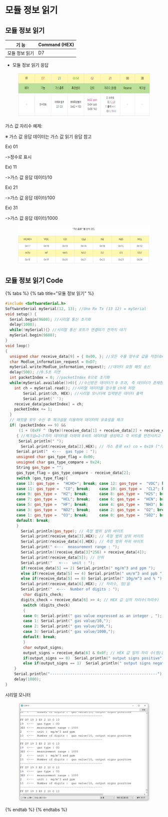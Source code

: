 # 모듈 정보 읽기

## 모듈 정보 읽기

| 기 능      | Command (HEX) |
| -------- | ------------- |
| 모듈 정보 읽기 | D7            |

* 모듈 정보 읽기 응답

<figure><img src="../../../../.gitbook/assets/module_information_response.PNG" alt=""><figcaption></figcaption></figure>

가스 값 자리수 예제:

※ 가스 값 응답 데이터는 가스 값 읽기 응답 참고

Ex) 01

\->정수로 표시

Ex) 11

\->가스 값 응답 데이터/10

Ex) 21

\->가스 값 응답 데이터/100

Ex) 31

\->가스 값 응답 데이터/1000

<figure><img src="../../../../.gitbook/assets/gas_type.PNG" alt=""><figcaption></figcaption></figure>

## 모듈 정보 읽기 Code

{% tabs %}
{% tab title="모듈 정보 읽기" %}
```cpp
#include <SoftwareSerial.h>
SoftwareSerial mySerial(12, 13); //Uno Rx Tx (13 12) = mySerial 
void setup() {
  Serial.begin(9600); //시리얼 통신 초기화
  delay(1000); 
  while(!mySerial){} //시리얼 통신 포트가 연결되기 전까지 대기
  mySerial.begin(9600);  
}
void loop() 
{
  unsigned char receive_data[9] = { 0x00, }; //모든 수를 양수로 값을 저장(0x00~0xFF)
  char Modlue_information_request = 0xD7;
  mySerial.write(Modlue_information_request); //데이터 요청 패킷 송신
  delay(500); //0.5초 지연
  int packetIndex = 0; //packetIndex 0으로 초기화
  while(mySerial.available()>0){ //수신받은 데이터가 0 초과, 즉 데이터가 존재한다면 코드수행
    int ch = mySerial.read(); //시리얼 데이터를 정수형 ch에 저장
        Serial.print(ch, HEX); //시리얼 모니터에 입력받은 데이터 출력
        Serial.print(' ');
    receive_data[packetIndex] = ch;
    packetIndex += 1;
  }
  // 패킷을 모두 수신 후 체크섬을 이용하여 데이터의 유효성을 체크
  if( (packetIndex == 9) &&
      (1 + (0xFF ^ (byte)(receive_data[1] + receive_data[2] + receive_data[3] + receive_data[4] + receive_data[5] + receive_data[6] + receive_data[7]))) == receive_data[8]) 
     { //체크섬=1~7자리 데이터를 더하여 8비트 데이터를 생성하고 각 비트를 반전시키고 끝에 1을 더함
      Serial.println(" ");
       Serial.print(receive_data[2],HEX); // 가스 종류 ex) co = 0x19 ("가스 종류"별 인식 코드 표 참고)
     Serial.print("  <---  gas type : ");
     unsigned char gas_type_flag = 0x00;
     unsigned char gas_type_compare = 0x24; 
     String gas_type = ""; 
     gas_type_flag = gas_type_compare - receive_data[2]; 
     switch (gas_type_flag){
     case 13: gas_type =  "HCHO+"; break; case 12: gas_type =  "VOC"; break;
     case 11: gas_type =  "CO"; break;    case 10: gas_type =  "CL2"; break;
     case 9: gas_type =  "H2"; break;     case 8: gas_type =  "H2S"; break;
     case 7: gas_type =  "HCL"; break;    case 6: gas_type =  "HCN"; break;
     case 5: gas_type =  "HF"; break;     case 4: gas_type =  "NH3"; break;
     case 3: gas_type =  "NO2"; break;    case 2: gas_type =  "O2"; break;
     case 1: gas_type =  "O3"; break;     case 0: gas_type =  "SO2"; break;
     default: break;
     }
       Serial.println(gas_type); // 측정 범위 상위 바이트 
       Serial.print(receive_data[3],HEX); // 측정 범위 상위 바이트 
       Serial.print(receive_data[4],HEX); // 측정 범위 하위 바이트
       Serial.print(" <---  measurement range : ");
       Serial.println((receive_data[3]*256) + receive_data[4]);
       Serial.print(receive_data[5]); // 단위
       Serial.print("   <---  unit : ");
       if(receive_data[5] == 2) Serial.println(" mg/m^3 and ppm ");
       else if(receive_data[5] == 4) Serial.println(" um/m^3 and ppb ");
       else if(receive_data[5] == 8) Serial.println(" 10g/m^3 and % ");
       Serial.print(receive_data[6],HEX); // 자리수, 양/음
       Serial.print("  <---  Number of digits : ");
        char digits_check; 
       digits_check = receive_data[6] >> 4; // HEX 값 십의 자리수(자리수)
        switch (digits_check)
        {
        case 0: Serial.print(" gas value expressed as an integer , ");       break;
        case 1: Serial.print(" gas value/10,");                           break;
        case 2: Serial.print(" gas value/100,");                          break;
        case 3: Serial.print(" gas value/1000,");                         break;               
        default: break;
        }
        char output_signs; 
        output_signs = receive_data[6] & 0x0f; // HEX 값 일의 자리 수(양/음)
        if(output_signs == 0)  Serial.println(" output signs positive");
        else if(output_signs == 1)  Serial.println(" output signs negative");
    }
    Serial.println("------------------------------------------------");
    delay(1000);
}

```

시리얼 모니터

<figure><img src="../../../../.gitbook/assets/Serial_monitor_tb600b_information.PNG" alt=""><figcaption></figcaption></figure>
{% endtab %}
{% endtabs %}
